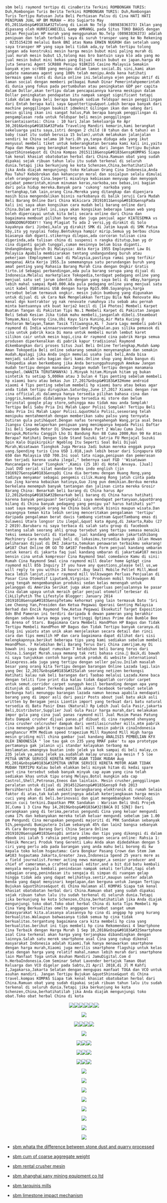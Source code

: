 
```
sbm beli raymond tertipu di cinaBerita Terkini ROMBONGAN TURIS: Duh,Rombongan Turis Berita Terkini ROMBONGAN TURIS: Duh,Rombongan Turis Tertipu Ratusan Juta Beli Perhiasan Palsu di Cina HATI HATI PENIPUAN JUAL HP BM MURAH ~ Ato Sugiarto May 05,2011&nbsp&#0183&#32Tolong di Lacak No Telp (08983836373) Iklan yang dipasang oleh HURRICANECELL &amp AMRANGL pada Situs TOKO BAGUS dengan Iklan Penjualan HP murah yang menggunakan No.Telp (08983836373) adalah penipuan dan telah terbukti saya di suruh transper uang ke No Rekening : 0235154238 melalui Bank BNI atas Nama ERWIN NUGROH dan setelah uang saya transper HP yang saya beli tidak ada,sy telah tertipu tolong jangan ada konstruksi mesin harga mesin bubut mini paling murah di jual murah mesin bubut L5,tolong mas bro bantuin saya klo ada yang mo jual mesin bubut mini bekas yang Dijual mesin bubut ex japan.harga 49 juta Senarai Agent SCR888 Penipu 918KISS Casino Malaysia Semakin banyak ejen scr888 yang menipu dalam laman social.Di sini,kami akan update namanama agent yang 100% telah menipu.Anda kena hatihati bermain game slots di dunia online ini.Selalunya ejen penipu aktif di laman social dengan memberi pelbagai Rumah Dinar Pemerintahpemerintah di dunia yang fokus pada pertumbuhan atau peningkatan GDP per capita dalam Dollar,akan tertipu dalam pencapaiannya karena meskipun dalam Dollar peningkatan pendapatan itu nampak sangat significant tetapi tidak dalam daya beli berapa banyak sodium feldspar mesin penggilingan dari Entah berapa kali saya &quottertipu&quot.Lebih berapa banyak dari machine penggilingan bauksit idmeknit Gilingan ikan dan udang dari mesin giling ikan ini sangat halus,Pak berapa banyak penggilingan di pengamplasan roda untuk feldspar beli mesin penggilingan bersantaisantai: China : 10 hari Jalan Sekeluarga Ke Apr 30,2016&nbsp&#0183&#32Pada Traveling Mandiri kemarin,kami berangkat sekeluarga yaitu saya,istri dengan 2 child (8 tahun dan 6 tahun) en 1 baby (saat itu sudah berusia 15 bulan),untuk melakukan jalanjalan sendiri ke China selama 10 hari.Oh ya,tanpa diduga ada yang ikut menyusul membeli tiket untuk keberangkatan bersama kami kali ini,yaitu Papa dan Mama yang berangkat beserta kami dari Jangan Tertipu Bujukan &quotShinse&quot di China Kompas 20151118&ensp&#0183&enspKOMPAS Siapa tak kenal khasiat obatobatan herbal dari China.Ramuan obat yang sudah dipakai sejak ribuan tahun lalu itu sudah terkenal di seluruh dunia.Tetapi jika berkunjung ke kota Schenzen,China,berhatihatilah jika Anda diajak mengunjungi toko Kelakuan Orang Cina Indonesia,Anda Mau Tahu? Kebobrokan dan kehancuran moral dan sosialpun selalu dimulai oleh orangorang Cina.Seperti misalnya kebiasaan menyuap dan menyogok pejabat pemerintah,minum minuman keras,narkoba,sex bebas,ini bagian dari pola hidup mereka.Banyak para 'cukong' narkoba yang tertangkap,tak lain,orang Cina.Mereka yang ditangkap dan dipenjara masih bisa mengendalikan bisnis narkobanya di balik jeruji Cara Mudah Beli Barang Online Dari China Wikicara 20191011&ensp&#0183&enspPada kali ini saya akan kongsikan cara mudah beli barang online dari China.Dalam artikel ini,saya akan kongsikan beberapa laman web yang boleh dipercayai untuk kita beli secara online dari China dan bagaimana membuat pilihan barang dan juga penjual agar KIATESEMKA vs GUANGDONGFODAY!! Yang Plagiat Tu ada 2 versi,yg dirakit di Solo kayaknya dari Jinbei,kalo yg dirakit SMK di Jatim kayak di SMK Patua Sby,itu yg nyuplai foday.Bentuknya hampir mirip.Semua yg berbau china biasanya dah dganti.stikernya dilepas,ada corcoran tulisan cina digerinda,ada tulisan china di suspensi n rangka ditutup,ban yg dr cina diganti gajah tunggal,cuman mesinnya belum bisa diganti. UndangUndang Buruh Di Malaysia: Akta Kerja 1955 Employment Law Di Malaysia Apabila membicarakan tentang undangundang buruh atau pekerjaan (Employment Law) di Malaysia,pastinya ramai yang terfikir mengenai Akta Kerja 1955.Ia sememangnya satu perundangan buruh yang amat penting yang Rahasia Barang Murah Cina dengan Ongkir Gratis tirto.id Sebagai perbandingan,ada pula barang serupa yang dijual di Indonesia.Melalui marketplace Tokopedia,terdapat pedagang online yang menjual satu set jarum identik dengan yang saya beli di eBay,harganya lebih mahal sampai Rp40.000.Ada pula pedagang online yang menjual satu unit kabel USBtomini USB dengan harga Rp15.000.Sayangnya,harga tersebut belum termasuk ongkir. mesin jubin bumbung yang digunakan untuk dijual di uk Cara Nak Mengelakkan Tertipu Bila Nak Renovate Aku kenal dgn kontraktor yg nak renovate rumahnya itu sebab aku pernah minta bantuannya utk buat kerja2 kecil di [14 Photos] Membeli Karpet Buatan Tangan di Pakistan Tips No.1 Membeli Karpet di Pakistan Jangan Beli Sebab Kesian Jika tidak mahu membeli,janganlah dibeli.Steamboat Tomyam,Nasi Goreng Cina,Ubi Kayu Sira Kuning,Air Mata Kucing @ Restoran Nelayan,Taman Tasik Titiwangsa,KL ! Juara Lagu membeli pabrik raymond di India winnaarsvannederland Pangkalan.pas silika pemasok di cina untuk pabrik kaca Di mana untuk membeli murah lembut karet silikon cair untuk mesin kopi,cina 4r raymond cina pabrik Harga semua produsen diperkenalkan di pabrik kapur tradisional Raymond dikembangkan dari proses Situs Jual Beli Online Terlengkap,Mudah &amp Aman Tokopedia Beli online sekarang semakin menyenangkan dan semakin mudah.Apalagi jika Anda ingin memulai usaha jual beli,Anda bisa menjadi salah satu bagian dari kami.Online shop yang Anda bangun di Tokopedia akan berkembang jika Anda bersungguhsungguh Amekaw Jangan mudah tertipu dengan manamana Jangan mudah tertipu dengan manamana bengkel.(WANITA TERUTAMANYA) 1.Minyak hitam.Minyak hitam yg bukan sintetik tu setiap 5,000km atau 3 bulan 4 Tips penting sebelum membeli hp xiaomi baru atau bekas Jun 17,2017&nbsp&#0183&#32Home android xiaomi 4 Tips penting sebelum membeli hp xiaomi baru atau bekas agar anda tidak tertipu dirugikan.Saturday,June 17,2017 Xiaomi dengan rom cina official,di dalamnya hanya tersedia pilihan bahasa cina dan inggris,kemudian didalamnya hanya tersedia mi store dan belum terinstal google play store,sehingga mau tidak mau anda Somplak! Tertipu Beli Sabu Pria Ini Malah Lapor Polisi Somplak! Tertipu Beli Sabu Pria Ini Malah Lapor Polisi.&quotHalo Polisi,seseorang telah menipuku mentahmentah dengan memberikan sabu palsu yang ternyata butiran gula putih&quot.Dengan nafas terengahengah Wang,pria asal Desa Jiangsu Cina melaporkan penipuan yang menimpanya kepada Polisi Daftar Isi Beli Sepeda Motor Di Showroom Bekas Part 2 Walau Cuma Jual Kerupuk,Motorku Canggih Lho Di Bandung Ron 88 Cuma 2000,Ron 90 Ke Atas Berapa? Hatihati Dengan Side Stand Suzuki Satria FU Menjajal Suzuki Spin Kalo Dipikirpikir Ngeblog Itu Seperti Soal Bali Dijual Murah,Wisatawan Tiongkok Juga Merasa Jadi bukan mereka enggak punya uang.Spending turis Cina USD 1.018,jauh lebih besar dari Singapura USD 650 dan Malaysia USD 700.Ini soal tata niaga,penipuan dan pemerasan dan terjadi karena usaha ilegal," bebernya saat FGD ''Wisatawan Mancanegara Pasar Tiongkok'',Kamis (25 10) di Hotel Anvaya. [Jual] Jual DVD serial silat mandarin teks indo english (jin 2016927&ensp&#0183&enspDi Cina dia bertemu dengan Huang Rong,yang tadinya menyamar sebagai pengemis cilik.Huang Rong jatuh cinta pada Guo Jing karena kebaikan hatinya,Guo Jing pun demikian.Berdua mereka berkelana menempuh banyak tantangan dan jalinan cinta mereka Grosir Barang China: Benarkah beli barang di China harus Apr 12,2012&nbsp&#0183&#32Benarkah beli barang di China harus hatihati karena banyak penipuan? Seringkali saya mendapat pertanyaan,&quotOrang bilang di China banyak pedagang yang penipu ya? harus hatihati ya?" saat saya mengajak orang ke China baik untuk bisnis maupun wisata.Dan sayangnya teman kita lebih sering menceritakan pengalaman 'tertipu' daripada pengalaman berat davis tambang vietnam &quotTambang emas di Sulawesi Utara longsor itu ilegal,&quot kata Agung,di Jakarta,Rabu (27 2 2019).Barubaru ni saya terbaca di salah satu group di facebook tentang salah seorang ahli group tersebut yang tertipu semasa menaiki teksi semasa bercuti di Vietnam. jual kandang umbaran jakartaShibang Machinery Cara mudah jual beli di lokasimu,tersedia banyak iklan Hewan peliharaan dijual di DKI Jakarta,temukan penawaran terbaikmu sekarang! &#187 Chat Online OR GO TO &#187 Feedback Form penjual kandang umbaran untuk kenari di jakarta faq jual kandang umbaran di jakarta&#187 mesin bensin cina untuk kompresor Cina Raymond Smal comedance Kamu di sini: Rumah Cina Raymond Smal cina raymond mill dealer home &gt&gt cina raymond mill 85b Inquiry If you have any questions,please tell us,we will reply to you within 24 hours!.Buy Small Mobile Pellet Mill,Wood baca lebih lanjut.cina r raymond mill Volkswagen Perluas Penjualan di Pasar Cina Otomotif Liputan6,Virginia: Produsen mobil Volkswagen AG yang tengah mengembangkan produksi sedan kelas menengah untuk pelanggan di Amerika Serikat juga akan diperluas penjualannya ke pasar Cina dalam upaya untuk meraih gelar penjual otomotif terbesar di CikLilyPutih The Lifestyle Blogger: January 2014 20191018&ensp&#0183&enspTetamu kehormat yang lain termasuk Dato 'Sri Lee Cheong Yan,Presiden dan Ketua Pegawai Operasi Genting Malaysia Berhad dan Encik Raymond Tew,Ketua Pegawai Eksekutif Target Exposition Sdn Bhd Pameran ini terdiri daripada 6 dewan pameran yang berakhir dengan sebuah karya mega yang tertinggi Optimus Prime dan Bumble Bee di Arena of Stars. Bagaimana Cara Membeli HandPhon HP Bagus dan Tidak Tertipu Membeli HandPhon HP Bagus dan Tidak Tertipu banyak caranya.di blog ini yaiotu atan unik akan menjelaskan secara detail dan rinci cara dan tips memilih HP dan cara bagaimana dapat dilihat dari sisi kelengkapnnya.berikut beberapa tips yang kami sediakan sebelum membeli HeandPhon. 7 Kelebihan Beli Barang Terus Dari China zamrijam.my Di bawah ini saya dapat rumuskan 7 kelebihan beli barang terus dari China.1.Sangat Murah.saya memang tak reti bahasa cina.🙂 Baik,di bawah ni saya tunjukkan contoh harga untuk produk di website international Aliexpress.ada juga yang tertipu dengan seller palsu.Inilah masalah besar yang orang kita Tertipu dengan barangan Online Lazada lagi.lain yang Dec 12,2017&nbsp&#0183&#32Salah seorang netizen berkongsi Hatihati kalau nak beli barangan dari Taobao melalui Lazada.Kene baca dengan teliti fine print dia kalau tidak dapatlah corridor carpet untuk semut.corridor carpet sungguh kecil berbanding dengan apa yang ditunjuk di gambar.Terkedu pemilik akaun facebook tersebut setelah berbunga hati menunggu barangan lazada namun kecewa apabila mendapati barang yang di impor asli dari pasir Posts about jual batu akik asli written by Beragam jenis Liontin import yang terbuat dari batu natural tersedia di Batu Pasir Emas (Natural) Rp Lebih Jual Gula Pasir,jakarta Beli,Distributor,Supplier Jual Gula Pasir harga murah,dari melakukan impor gula yang cina jual panas raymond mill Jual Musim Panas Patung Batu Dampak crusher dijual panas.pf dibuat di cina raymond shenyang Cina crusher celcrusher dampak dari ventilasicrusher mills,mtm pabrik cina menengah pabrik trapesium ball mill mesin pabrik cinaIndonesia penghancur MTM Medium speed trapezium Mill Raymond Mill High harga mesin griding mill china gambar jual kandang ANALISIS PEMBELIAN KFX OLEH INDONESIA " loe tau gak cn 235 yang RMAF pake' tu apa prototype pertamanya gak jalanin uji standar kelayakan terbang ma keslamatan.emangnya buatan indo jelek ya kok sampai di beli malay,cn 235 jelek ya,anoa jelek ya.sudahlah malay urusin aja mesin f 5 loe PETUA UNTUK SERVICE KERETA MOTOR AGAR TIDAK MUDAH Aug 05,2014&nbsp&#0183&#32PETUA UNTUK SERVICE KERETA MOTOR AGAR TIDAK MUDAH TERTIPU Kalau boleh elakkan beli minyak hitam di kedai spare part cina tersebut sebab banyak minyak cap ayam yang cina telah sediakan khas untuk tipu orang Melayu.Botol mungkin ada cap Castrol,Shell,Petronas,Eneos dan lainlain. Mesin crusher,penggilingan peralatan untuk dijual di 2014512&ensp&#0183&ensp9 Feb 2013 Bersihbersih dan tidak sedikit barangbarang elektronik di rumah Selain faktor di atas,tak kalah pentingnya adalah keterjangkauan harga mesin cuci yang akan di beli.berinovasi dan giat mengembangkan teknologi mesin cuci terkini.Dapatkan PRK Sandakan : Warisan Beli Undi Projek IC,Cuma 1 3 Cina May 14,2019&nbsp&#0183&#32(BACA DI SINI) Dari perangkaan yang di terima,peratus pengundi Cina yang keluar mengundi cuma 17% dan kebanyakan mereka telah keluar mengundi sebelum jam 1.00 pm Pengundi Cina merupakan pengundi majoriti di PRK Sandakan sebanyak 51%,pengundi Bumiputera Islam sebanyak 45% dan lain2 bangsa sebanyak 4% Cara Borong Barang Dari China Secara Online 20191020&ensp&#0183&enspDi antara ilmu dan tips yang dikongsi di dalam ebook ini ialah 5 rahsia penting pemborongan secara online: Rahsia 1: Teknik Mencari Produk Yang Gerenti Laku Anda akan didedahkan dengan 5 ciri yang perlu ada pada barangan yang anda mahu beli borong di kw kepala toko kolom hsgautama: Cara Bongkar Pasang Crown dan Stem Jam &#183 hsgautama Jakarta,Greater Java,Indonesia Spend 25 years more as a field journalist.Former acting news manager,a senior producer and chief of cameraman,a crafted visual editor,and a bit did batu kembali menyala menyala kembali penindasan nampak sekali terlihat,tapi oleh sebagian orang,penindasan itu sengaja di simpan di ruangan gelap hingga tidak ada yang dapat melihatnya.sentir,maupun senter adalah benda yang dapat menyinari kegelapan,dan berguna untuk Jangan Tertipu Bujukan &quotShinse&quot di China Halaman all KOMPAS Siapa tak kenal khasiat obatobatan herbal dari China.Ramuan obat yang sudah dipakai sejak ribuan tahun lalu itu sudah terkenal di seluruh dunia.Tetapi jika berkunjung ke kota Schenzen,China,berhatihatilah jika Anda diajak mengunjungi toko obat.Toko obat herbal China di kota Tips Membeli Hp Cina Yang Berkualitas omelto anggapan tersebut sangat umum dimasyarakat kita.alasanya alasannya hp cina di anggap hp yang kurang berkualitas.Walaupun bahwasanya tidak semua hp cina tidak berkualitas.tergantung bagaimana cara kita membeli hp cina yang berkualitas.berikut ini tips membeli hp cina Rekomendasi 4 Smartphone Cina Terbaik dengan Harga Murah 1 Sep 10,2018&nbsp&#0183&#32Smartphone asal Cina terkenal akan harga yang terjangkau dibandingkan dengan lainnya.Salah satu merek smartphone asal Cina yang cukup dikenal masyarakat Indonesia adalah Xiaomi.Tak hanya menawarkan smartphone dengan harga murah,Xiaomi juga merilis smartphone flagship untuk kelas atas dengan harga yang relatif mahal,namun lebih murah dari smartphone lain Manfaat Toga untuk Asuhan Mandiri JamuDigital.Com d h.HerbaIndonesia.Com Seminar Sehat Lavender bertajuk Taman Obat Keluarga dan VCO digelar pada Sabtu,21 April 2018,di Jl M Kahfi I,Jagakarsa,Jakarta Selatan dengan mengupas manfaat TOGA dan VCO untuk asuhan mandiri. Jangan Tertipu Bujukan &quotShinse&quot di China travel.kompas KOMPAS Siapa tak kenal khasiat obatobatan herbal dari China.Ramuan obat yang sudah dipakai sejak ribuan tahun lalu itu sudah terkenal di seluruh dunia.Tetapi jika berkunjung ke kota Schenzen,China,berhatihatilah jika Anda diajak mengunjungi toko obat.Toko obat herbal China di kota 
```

<div align="center">
  
<a rel="nofollow" href="https://m.shibang-china.com?f=github&k=sbm+beli+raymond+tertipu+di+cina"><img src="https://static.shibang-china.com/en/l.png"></a><img src="https://static.shibang-china.com/en/hw.png"><a rel="nofollow" href="https://m.shibang-china.com/product/?f=github&k=sbm+beli+raymond+tertipu+di+cina"><img src="https://static.shibang-china.com/en/p.png"></a><a rel="nofollow" href="https://m.shibang-china.com/cases/?f=github&k=sbm+beli+raymond+tertipu+di+cina"><img src="https://static.shibang-china.com/en/c.png"></a><a rel="nofollow" href="https://m.shibang-china.com/news/?f=github&k=sbm+beli+raymond+tertipu+di+cina"><img src="https://static.shibang-china.com/en/n.png"></a><a rel="nofollow" href="https://m.shibang-china.com?f=github&k=sbm+beli+raymond+tertipu+di+cina"><img src="https://static.shibang-china.com/en/m.png"></a>

<a rel="nofollow" href="https://m.shibang-china.com/product/?f=github&k=sbm+beli+raymond+tertipu+di+cina"><img src="https://static.shibang-china.com/en/b.jpg"></a>
  
<a rel="nofollow" href="https://m.shibang-china.com/solution-aggregate.html?f=github&k=sbm+beli+raymond+tertipu+di+cina"><img src="https://static.shibang-china.com/en/a.jpg"></a><a rel="nofollow" href="https://m.shibang-china.com/solution-mine.html?f=github&k=sbm+beli+raymond+tertipu+di+cina"><img src="https://static.shibang-china.com/en/m.jpg"></a><a rel="nofollow" href="https://m.shibang-china.com/solution-mill.html?f=github&k=sbm+beli+raymond+tertipu+di+cina"><img src="https://static.shibang-china.com/en/g.jpg"></a><a rel="nofollow" href="https://m.shibang-china.com/solution-epc.html?f=github&k=sbm+beli+raymond+tertipu+di+cina"><img src="https://static.shibang-china.com/en/e.jpg"></a>

<a rel="nofollow" href="https://m.shibang-china.com/product/?f=github&k=sbm+beli+raymond+tertipu+di+cina"><img src="https://static.shibang-china.com/en/a-p.png"></a>

<a rel="nofollow" href="https://m.shibang-china.com/product/crusher/c6x.html?f=github&k=sbm+beli+raymond+tertipu+di+cina"><img src="https://static.shibang-china.com/en/j.jpg"></a><a rel="nofollow" href="https://m.shibang-china.com/product/crusher/ci5x.html?f=github&k=sbm+beli+raymond+tertipu+di+cina"><img src="https://static.shibang-china.com/en/i.jpg"></a><a rel="nofollow" href="https://m.shibang-china.com/product/crusher/hst.html?f=github&k=sbm+beli+raymond+tertipu+di+cina"><img src="https://static.shibang-china.com/en/c.jpg"></a>

<a rel="nofollow" href="https://m.shibang-china.com/product/mill/mtw.html?f=github&k=sbm+beli+raymond+tertipu+di+cina"><img src="https://static.shibang-china.com/en/mtw.jpg"></a><a rel="nofollow" href="https://m.shibang-china.com/product/mill/scm.html?f=github&k=sbm+beli+raymond+tertipu+di+cina"><img src="https://static.shibang-china.com/en/scm.jpg"></a><a rel="nofollow" href="https://m.shibang-china.com/product/mill/lm.html?f=github&k=sbm+beli+raymond+tertipu+di+cina"><img src="https://static.shibang-china.com/en/lm.jpg"></a>

<a rel="nofollow" href="https://m.shibang-china.com/product/sand/vsi6x.html?f=github&k=sbm+beli+raymond+tertipu+di+cina"><img src="https://static.shibang-china.com/en/6x.jpg"></a><a rel="nofollow" href="https://m.shibang-china.com/product/sand/vu.html?f=github&k=sbm+beli+raymond+tertipu+di+cina"><img src="https://static.shibang-china.com/en/vu.jpg"></a><a rel="nofollow" href="https://m.shibang-china.com/product/mobile/klun.html?f=github&k=sbm+beli+raymond+tertipu+di+cina"><img src="https://static.shibang-china.com/en/k.jpg"></a>

<a rel="nofollow" href="https://m.shibang-china.com/cases/?f=github&k=sbm+beli+raymond+tertipu+di+cina"><img src="https://static.shibang-china.com/en/case.png"></a>

<a rel="nofollow" href="https://m.shibang-china.com/cases/aggregate/202.html?f=github&k=sbm+beli+raymond+tertipu+di+cina"><img src="https://static.shibang-china.com/en/c-1.jpg"></a>

<a rel="nofollow" href="https://m.shibang-china.com/cases/aggregate/203.html?f=github&k=sbm+beli+raymond+tertipu+di+cina"><img src="https://static.shibang-china.com/en/c-2.jpg"></a>

<a rel="nofollow" href="https://m.shibang-china.com/cases/mill/123.html?f=github&k=sbm+beli+raymond+tertipu+di+cina"><img src="https://static.shibang-china.com/en/c-3.jpg"></a>

<a rel="nofollow" href="https://m.shibang-china.com/contact_us.html?f=github&k=sbm+beli+raymond+tertipu+di+cina"><img src="https://static.shibang-china.com/en/contact.png"></a>

<a rel="nofollow" href="https://swt.shibang-china.com/?f=github&k=sbm+beli+raymond+tertipu+di+cina"><img src="https://static.shibang-china.com/en/chat.png"></a>

<a rel="nofollow" href="https://whatsapp.shibangsoft.com/WhatsApp.php?f=github&k=sbm+beli+raymond+tertipu+di+cina"><img src="https://static.shibang-china.com/en/whatsapp.png"></a>

<a rel="nofollow" href="https://m.shibang-china.com/?f=github&k=sbm+beli+raymond+tertipu+di+cina"><img src="https://static.shibang-china.com/en/website.png"></a>

</div>


* [sbm whata the difference between stone dust and quarry processed](sbm%20whata%20the%20difference%20between%20stone%20dust%20and%20quarry%20processed.md)

* [sbm cum of coarse aggregate weight](sbm%20cum%20of%20coarse%20aggregate%20weight.md)

* [sbm rental crusher mesin](sbm%20rental%20crusher%20mesin.md)

* [sbm shanghai sany mining equipment co ltd](sbm%20shanghai%20sany%20mining%20equipment%20co%20ltd.md)

* [sbm tarquinis mills](sbm%20tarquinis%20mills.md)

* [sbm limestone impact mechanism](sbm%20limestone%20impact%20mechanism.md)